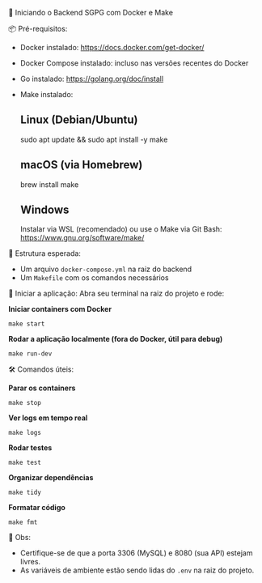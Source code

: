 🚀 Iniciando o Backend SGPG com Docker e Make

📦 Pré-requisitos:
- Docker instalado: https://docs.docker.com/get-docker/
- Docker Compose instalado: incluso nas versões recentes do Docker
- Go instalado: https://golang.org/doc/install
- Make instalado:

  ## Linux (Debian/Ubuntu)
  sudo apt update && sudo apt install -y make

  ## macOS (via Homebrew)
  brew install make

  ## Windows
  Instalar via WSL (recomendado) ou use o Make via Git Bash:
  https://www.gnu.org/software/make/

📁 Estrutura esperada:
- Um arquivo `docker-compose.yml` na raiz do backend
- Um `Makefile` com os comandos necessários

🚀 Iniciar a aplicação:
Abra seu terminal na raiz do projeto e rode:

**Iniciar containers com Docker**
```
make start
```

**Rodar a aplicação localmente (fora do Docker, útil para debug)**
```
make run-dev
```

🛠 Comandos úteis:

**Parar os containers**
```
make stop
```

**Ver logs em tempo real**
```
make logs
```

**Rodar testes**
```
make test
```

**Organizar dependências**
```
make tidy
```

**Formatar código**
```
make fmt
```

📌 Obs:
- Certifique-se de que a porta 3306 (MySQL) e 8080 (sua API) estejam livres.
- As variáveis de ambiente estão sendo lidas do `.env` na raiz do projeto.